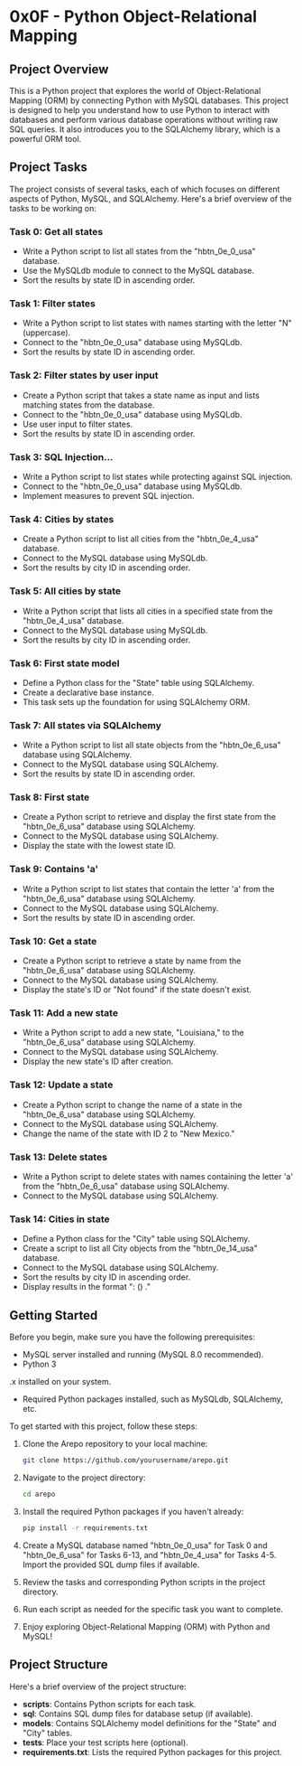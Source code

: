 # 0x0F - Python Object-Relational Mapping

## Project Overview

This is a Python project that explores the world of Object-Relational Mapping (ORM) by connecting Python with MySQL databases. This project is designed to help you understand how to use Python to interact with databases and perform various database operations without writing raw SQL queries. It also introduces you to the SQLAlchemy library, which is a powerful ORM tool.

## Project Tasks

The project consists of several tasks, each of which focuses on different aspects of Python, MySQL, and SQLAlchemy. Here's a brief overview of the tasks to be working on:

### Task 0: Get all states

- Write a Python script to list all states from the "hbtn_0e_0_usa" database.
- Use the MySQLdb module to connect to the MySQL database.
- Sort the results by state ID in ascending order.

### Task 1: Filter states

- Write a Python script to list states with names starting with the letter "N" (uppercase).
- Connect to the "hbtn_0e_0_usa" database using MySQLdb.
- Sort the results by state ID in ascending order.

### Task 2: Filter states by user input

- Create a Python script that takes a state name as input and lists matching states from the database.
- Connect to the "hbtn_0e_0_usa" database using MySQLdb.
- Use user input to filter states.
- Sort the results by state ID in ascending order.

### Task 3: SQL Injection...

- Write a Python script to list states while protecting against SQL injection.
- Connect to the "hbtn_0e_0_usa" database using MySQLdb.
- Implement measures to prevent SQL injection.

### Task 4: Cities by states

- Create a Python script to list all cities from the "hbtn_0e_4_usa" database.
- Connect to the MySQL database using MySQLdb.
- Sort the results by city ID in ascending order.

### Task 5: All cities by state

- Write a Python script that lists all cities in a specified state from the "hbtn_0e_4_usa" database.
- Connect to the MySQL database using MySQLdb.
- Sort the results by city ID in ascending order.

### Task 6: First state model

- Define a Python class for the "State" table using SQLAlchemy.
- Create a declarative base instance.
- This task sets up the foundation for using SQLAlchemy ORM.

### Task 7: All states via SQLAlchemy

- Write a Python script to list all state objects from the "hbtn_0e_6_usa" database using SQLAlchemy.
- Connect to the MySQL database using SQLAlchemy.
- Sort the results by state ID in ascending order.

### Task 8: First state

- Create a Python script to retrieve and display the first state from the "hbtn_0e_6_usa" database using SQLAlchemy.
- Connect to the MySQL database using SQLAlchemy.
- Display the state with the lowest state ID.

### Task 9: Contains 'a'

- Write a Python script to list states that contain the letter 'a' from the "hbtn_0e_6_usa" database using SQLAlchemy.
- Connect to the MySQL database using SQLAlchemy.
- Sort the results by state ID in ascending order.

### Task 10: Get a state

- Create a Python script to retrieve a state by name from the "hbtn_0e_6_usa" database using SQLAlchemy.
- Connect to the MySQL database using SQLAlchemy.
- Display the state's ID or "Not found" if the state doesn't exist.

### Task 11: Add a new state

- Write a Python script to add a new state, "Louisiana," to the "hbtn_0e_6_usa" database using SQLAlchemy.
- Connect to the MySQL database using SQLAlchemy.
- Display the new state's ID after creation.

### Task 12: Update a state

- Create a Python script to change the name of a state in the "hbtn_0e_6_usa" database using SQLAlchemy.
- Connect to the MySQL database using SQLAlchemy.
- Change the name of the state with ID 2 to "New Mexico."

### Task 13: Delete states

- Write a Python script to delete states with names containing the letter 'a' from the "hbtn_0e_6_usa" database using SQLAlchemy.
- Connect to the MySQL database using SQLAlchemy.

### Task 14: Cities in state

- Define a Python class for the "City" table using SQLAlchemy.
- Create a script to list all City objects from the "hbtn_0e_14_usa" database.
- Connect to the MySQL database using SQLAlchemy.
- Sort the results by city ID in ascending order.
- Display results in the format "<state name>: (<city id>) <city name>."

## Getting Started

Before you begin, make sure you have the following prerequisites:

- MySQL server installed and running (MySQL 8.0 recommended).
- Python 3

.x installed on your system.
- Required Python packages installed, such as MySQLdb, SQLAlchemy, etc.

To get started with this project, follow these steps:

1. Clone the Arepo repository to your local machine:

   ```bash
   git clone https://github.com/yourusername/arepo.git
   ```

2. Navigate to the project directory:

   ```bash
   cd arepo
   ```

3. Install the required Python packages if you haven't already:

   ```bash
   pip install -r requirements.txt
   ```

4. Create a MySQL database named "hbtn_0e_0_usa" for Task 0 and "hbtn_0e_6_usa" for Tasks 6-13, and "hbtn_0e_4_usa" for Tasks 4-5. Import the provided SQL dump files if available.

5. Review the tasks and corresponding Python scripts in the project directory.

6. Run each script as needed for the specific task you want to complete.

7. Enjoy exploring Object-Relational Mapping (ORM) with Python and MySQL!

## Project Structure

Here's a brief overview of the project structure:

- **scripts**: Contains Python scripts for each task.
- **sql**: Contains SQL dump files for database setup (if available).
- **models**: Contains SQLAlchemy model definitions for the "State" and "City" tables.
- **tests**: Place your test scripts here (optional).
- **requirements.txt**: Lists the required Python packages for this project.
